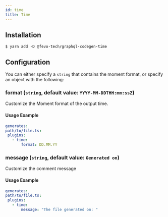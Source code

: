```yaml
---
id: time
title: Time
---
```


## Installation

    $ yarn add -D @fevo-tech/graphql-codegen-time

## Configuration

You can either specify a `string` that contains the moment format, or specify an object with the following:


### format (`string`, default value: `YYYY-MM-DDTHH:mm:ssZ`)

Customize the Moment format of the output time.


#### Usage Example

```yml
generates:
path/to/file.ts:
 plugins:
   - time:
       format: DD.MM.YY
```

### message (`string`, default value: `Generated on`)

Customize the comment message


#### Usage Example

```yml
generates:
path/to/file.ts:
 plugins:
   - time:
       message: "The file generated on: "
```